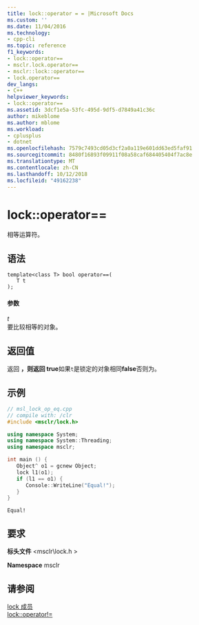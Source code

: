 ```yaml
---
title: lock::operator = = |Microsoft Docs
ms.custom: ''
ms.date: 11/04/2016
ms.technology:
- cpp-cli
ms.topic: reference
f1_keywords:
- lock::operator==
- msclr.lock.operator==
- msclr::lock::operator==
- lock.operator==
dev_langs:
- C++
helpviewer_keywords:
- lock::operator==
ms.assetid: 3dcf1e5a-53fc-495d-9df5-d7849a41c36c
author: mikeblome
ms.author: mblome
ms.workload:
- cplusplus
- dotnet
ms.openlocfilehash: 7579c7493cd05d3cf2a0a119e601dd63ed5faf91
ms.sourcegitcommit: 8480f16893f09911f08a58caf684405404f7ac8e
ms.translationtype: MT
ms.contentlocale: zh-CN
ms.lasthandoff: 10/12/2018
ms.locfileid: "49162238"
---
```

# <a name="lockoperator"></a>lock::operator==

相等运算符。

## <a name="syntax"></a>语法

```
template<class T> bool operator==(
   T t
);
```

#### <a name="parameters"></a>参数

*t*<br/>
要比较相等的对象。

## <a name="return-value"></a>返回值

返回 **，则返回 true**如果`t`是锁定的对象相同**false**否则为。

## <a name="example"></a>示例

```cpp
// msl_lock_op_eq.cpp
// compile with: /clr
#include <msclr/lock.h>

using namespace System;
using namespace System::Threading;
using namespace msclr;

int main () {
   Object^ o1 = gcnew Object;
   lock l1(o1);
   if (l1 == o1) {
      Console::WriteLine("Equal!");
   }
}
```

```Output
Equal!
```

## <a name="requirements"></a>要求

**标头文件** \<msclr\lock.h >

**Namespace** msclr

## <a name="see-also"></a>请参阅

[lock 成员](../dotnet/lock-members.md)<br/>
[lock::operator!=](../dotnet/lock-operator-inequality.md)